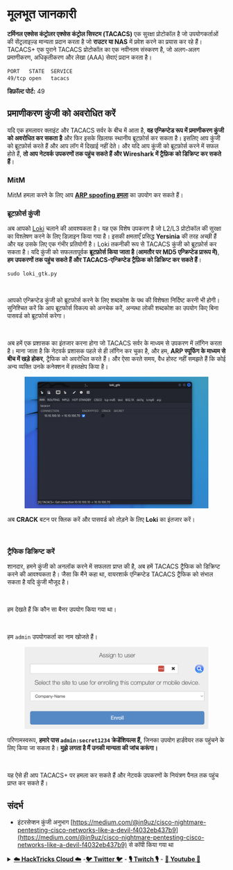 # मूलभूत जानकारी

**टर्मिनल एक्सेस कंट्रोलर एक्सेस कंट्रोल सिस्टम (TACACS)** एक सुरक्षा प्रोटोकॉल है जो उपयोगकर्ताओं की सेंट्रलाइज़्ड मान्यता प्रदान करता है जो **राउटर या NAS** में प्रवेश करने का प्रयास कर रहे हैं। TACACS+ एक पुराने TACACS प्रोटोकॉल का एक नवीनतम संस्करण है, जो अलग-अलग प्रमाणीकरण, अधिकृतीकरण और लेखा (AAA) सेवाएं प्रदान करता है।
```
PORT   STATE  SERVICE
49/tcp open   tacacs
```
**डिफ़ॉल्ट पोर्ट:** 49

## प्रमाणीकरण कुंजी को अवरोधित करें

यदि एक हमलावर क्लाइंट और TACACS सर्वर के बीच में आता है, **वह एन्क्रिप्टेड रूप में प्रमाणीकरण कुंजी को अवरोधित कर सकता है** और फिर इसके खिलाफ स्थानीय ब्रूटफ़ोर्स कर सकता है। इसलिए आप कुंजी को ब्रूटफ़ोर्स करते हैं और आप लॉग में दिखाई नहीं देते। और यदि आप कुंजी को ब्रूटफ़ोर्स करने में सफल होते हैं, **तो आप नेटवर्क उपकरणों तक पहुंच सकते हैं और Wireshark में ट्रैफ़िक को डिक्रिप्ट कर सकते हैं**।

### MitM

MitM हमला करने के लिए आप [**ARP spoofing हमला**](../generic-methodologies-and-resources/pentesting-network/#arp-spoofing) का उपयोग कर सकते हैं।

### ब्रूटफ़ोर्स कुंजी

अब आपको [Loki](https://c0decafe.de/svn/codename\_loki/trunk/) चलाने की आवश्यकता है। यह एक विशेष उपकरण है जो L2/L3 प्रोटोकॉल की सुरक्षा का विश्लेषण करने के लिए डिज़ाइन किया गया है। इसकी क्षमताएँ प्रसिद्ध **Yersinia** की तरह अच्छी हैं और यह उसके लिए एक गंभीर प्रतियोगी है। Loki तकनीकी रूप से TACACS कुंजी को ब्रूटफ़ोर्स कर सकता है। यदि कुंजी को सफलतापूर्वक **ब्रूटफ़ोर्स किया जाता है** (**आमतौर पर MD5 एन्क्रिप्टेड प्रारूप में)**, **हम उपकरणों तक पहुंच सकते हैं और TACACS-एन्क्रिप्टेड ट्रैफ़िक को डिक्रिप्ट कर सकते हैं**।
```
sudo loki_gtk.py
```
<figure><img src="../.gitbook/assets/image (31) (2).png" alt=""><figcaption></figcaption></figure>

आपको एन्क्रिप्टेड कुंजी को ब्रूटफोर्स करने के लिए शब्दकोश के पथ की विशेषता निर्दिष्ट करनी भी होगी। सुनिश्चित करें कि आप ब्रूटफोर्स विकल्प को अनचेक करें, अन्यथा लोकी शब्दकोश का उपयोग किए बिना पासवर्ड को ब्रूटफोर्स करेगा।

<figure><img src="../.gitbook/assets/image (11) (2).png" alt=""><figcaption></figcaption></figure>

अब हमें एक प्रशासक का इंतजार करना होगा जो TACACS सर्वर के माध्यम से उपकरण में लॉगिन करता है। माना जाता है कि नेटवर्क प्रशासक पहले से ही लॉगिन कर चुका है, और हम, **ARP स्पूफिंग के माध्यम से बीच में खड़े होकर**, ट्रैफिक को अवरोधित करते हैं। और ऐसा करते समय, वैध होस्ट नहीं समझते हैं कि कोई अन्य व्यक्ति उनके कनेक्शन में हस्तक्षेप किया है।

<figure><img src="../.gitbook/assets/image (8) (2) (3).png" alt=""><figcaption></figcaption></figure>

अब **CRACK** बटन पर क्लिक करें और पासवर्ड को तोड़ने के लिए **Loki** का इंतजार करें।

<figure><img src="../.gitbook/assets/image (17) (2).png" alt=""><figcaption></figcaption></figure>

### ट्रैफिक डिक्रिप्ट करें

शानदार, हमने कुंजी को अनलॉक करने में सफलता प्राप्त की है, अब हमें TACACS ट्रैफिक को डिक्रिप्ट करने की आवश्यकता है। जैसा कि मैंने कहा था, वायरशार्क एन्क्रिप्टेड TACACS ट्रैफिक को संभाल सकता है यदि कुंजी मौजूद है।

<figure><img src="../.gitbook/assets/image (28) (1).png" alt=""><figcaption></figcaption></figure>

हम देखते हैं कि कौन सा बैनर उपयोग किया गया था।

<figure><img src="../.gitbook/assets/image (24) (1) (2).png" alt=""><figcaption></figcaption></figure>

हम `admin` उपयोगकर्ता का नाम खोजते हैं।

<figure><img src="../.gitbook/assets/image (7) (1) (1).png" alt=""><figcaption></figcaption></figure>

परिणामस्वरूप, **हमारे पास `admin:secret1234` क्रेडेंशियल्स हैं,** जिनका उपयोग हार्डवेयर तक पहुंचने के लिए किया जा सकता है। **मुझे लगता है मैं उनकी मान्यता की जांच करूंगा।**

<figure><img src="../.gitbook/assets/image (19) (2).png" alt=""><figcaption></figcaption></figure>

यह ऐसे ही आप TACACS+ पर हमला कर सकते हैं और नेटवर्क उपकरणों के नियंत्रण पैनल तक पहुंच प्राप्त कर सकते हैं।

## संदर्भ

* इंटरसेप्शन कुंजी अनुभाग [https://medium.com/@in9uz/cisco-nightmare-pentesting-cisco-networks-like-a-devil-f4032eb437b9](https://medium.com/@in9uz/cisco-nightmare-pentesting-cisco-networks-like-a-devil-f4032eb437b9) से कॉपी किया गया था

<details>

<summary><a href="https://cloud.hacktricks.xyz/pentesting-cloud/pentesting-cloud-methodology"><strong>☁️ HackTricks Cloud ☁️</strong></a> -<a href="https://twitter.com/hacktricks_live"><strong>🐦 Twitter 🐦</strong></a> - <a href="https://www.twitch.tv/hacktricks_live/schedule"><strong>🎙️ Twitch 🎙️</strong></a> - <a href="https://www.youtube.com/@hacktricks_LIVE"><strong>🎥 Youtube 🎥</strong></a></summary>

* क्या आप **साइबर सुरक्षा कंपनी** में काम करते हैं? क्या आप अपनी कंपनी को **हैकट्रिक्स में विज्ञापित** देखना चाहते हैं? या क्या आपको **PEASS के नवीनतम संस्करण या HackTricks को PDF में डाउनलोड करने की आवश्यकता** है? [**सदस्यता योजनाएं**](https://github.com/sponsors/carlospolop) की जांच करें!
* खोजें [**The PEASS Family**](https://opensea.io/collection/the-peass-family), हमारा विशेष [**NFT**](https://opensea.io/collection/the-peass-family) संग्रह।
* प्राप्त करें [**आधिकारिक PEASS और HackTricks swag**](https://peass.creator-spring.com)
* **शामिल हों** [**💬**](https://emojipedia.org/speech-balloon/) [**डिस्कॉर्ड समूह**](https://discord.gg/hRep4RUj7f) या [**टेलीग्राम समूह**](https://t.me/peass) या मुझे **ट्विटर** [**🐦**](https://github.com/carlospolop/hacktricks/tree/7af18b62b3bdc423e11444677a6a73d4043511e9/\[https:/emojipedia.org/bird/README.md)[**@carlospolopm**](https://twitter.com/hacktricks\_live)** का** अनुसरण करें।
* **अपने हैकिंग ट्रिक्स साझा करें, PRs सबमिट करके** [**hacktricks repo**](https://github.com/carlospolop/hacktricks) **और** [**hacktricks-cloud repo**](https://github.com/carlospolop/hacktricks-cloud) **को।**

</details>
